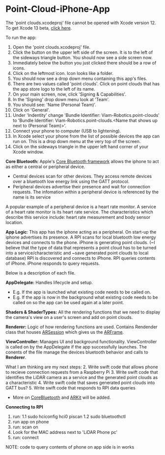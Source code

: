 # Point-Cloud-iPhone-App

The 'point clouds.xcodeproj' file cannot be opened with Xcode version 12.
To get Xcode 13 beta, [click here](https://developer.apple.com/xcode/).

To run the app:
1. Open the 'point clouds.xcodeproj' file.
2. Click the button on the upper left side of the screen. It is to the left of the sideways triangle button. You should now see a side screen now.
3. Immediately below the button you just clicked there should be a row of icons.
4. Click on the leftmost icon. Icon looks like a folder.
5. You should now see a drop down menu containing this app's files.
6. There are two values called 'point clouds'. Click on point clouds that has the app store logo to the left of its name.
7. On your main screen, now, click 'Signing & Capabilities'.
8. In the 'Signing' drop down menu look at 'Team'.
9. You should see: 'Name (Personal Team)'.
10. Click on 'General'.
11. Under 'Indentity' change 'Bundle Identifier: Viam-Robotics.point-clouds' to 'Bundle Identifier: Viam-Robotics.point-clouds.<Name that shows up next to (Personal Team)>'.
12. Connect your phone to computer (USB to lightening).
13. In Xcode select your phone from the list of possible devices the app can run on. This is a drop down menu at the very top of the screen.
14. Click on the sideways triangle in the upper left hand corner of your Xcode window.


**Core Bluetooth:**
Apple's [Core Bluetooth framework](https://developer.apple.com/documentation/corebluetooth) allows the iphone to act as either a central or peripheral device.
- Central devices scan for other devices. They access remote devices over a bluetooth low energy link using the GATT protocol.
- Peripheral devices advertise their presence and wait for connection requests. The infomation within a peripheral device is referenced by the name is its service

A popular example of a peripheral device is a heart rate monitor.
A service of a heart rate monitor is its heart rate service.
The characteristics which describe this service include: heart rate measurement and body sensor location.

**App Logic**:
This app has the iphone acting as a peripheral. On start-up the iphone advertises its presence. A RPI scans for local bluetooth low energy devices and connects to the phone. iPhone is generating point clouds. (~I believe that the type of data that represents a point cloud has to be turned into a service/characteristic and ~save generated point clouds to local database) RPI is discovered and connects to iPhone. RPI queries contents of iPhone. iPhone responds to query requests.



Below is a description of each file.

**AppDelegate:** Handles lifecycle and setup.
- E.g. If the app is launched what existing code needs to be called on.
- E.g. If the app is now in the background what existing code needs to be called on so the app can be used again at a later point.

**Shaders & ShaderTypes:** All the rendering functions that we need to display the camera's view on a user's screen and add on point clouds.

**Renderer:** Logic of how rendering functions are used. Contains Rendender class that houses [ARSession](https://developer.apple.com/documentation/arkit/arsession) which gives us the [ARFrame](https://developer.apple.com/documentation/arkit/arframe).


**ViewController:** Manages UI and background functionality. ViewController is called on by the AppDelegate if the app successfully launches. The conents of the file manage the devices bluetooth behavior and calls to **Renderer**.

What I am thinking are my next steps:
2. Write swift code that allows phone to recieve connection requests from a Raspberry Pi
3. Write swift code that identifies the LiDAR camera as a service and the generated point clouds as a characteristic
4. Write swift code that saves generated point clouds into GATT bus?
5. Write swift code that responds to RPI data queries


* More on [CoreBluetooth](https://developer.apple.com/documentation/corebluetooth) and [ARKit](https://developer.apple.com/documentation/arkit/) will be added.

**Connecting to RPI**
1. run:
1.1 sudo hciconfig hci0 piscan
1.2 sudo bluetoothctl
2. run app on phone
3. run: scan on
4. Look for the MAC address next to 'LiDAR Phone pc'
5. run: connect <MAC address>

NOTE: code to query contents of phone on app side is in works
